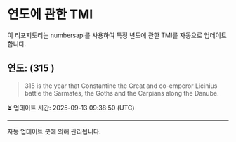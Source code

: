 
# 연도에 관한 TMI

이 리포지토리는 numbersapi를 사용하여 특정 년도에 관한 TMI를 자동으로 업데이트합니다.

## 연도: (315 )
> 315 is the year that Constantine the Great and co-emperor Licinius battle the Sarmates, the Goths and the Carpians along the Danube.

⏳ 업데이트 시간: 2025-09-13 09:38:50 (UTC)

---
자동 업데이트 봇에 의해 관리됩니다.
